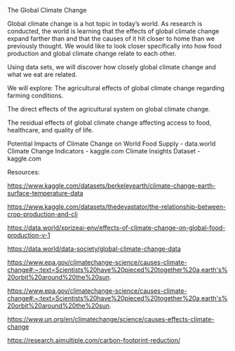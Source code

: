 The Global Climate Change 

Global climate change is a hot topic in today’s world. As research is conducted, the world is learning that the effects of global climate change expand farther than and that the causes of it hit closer to home than we previously thought. We would like to look closer specifically into how food production and global climate change relate to each other. 

Using data sets, we will discover how closely global climate change and what we eat are related.

We will explore: 
The agricultural effects of global climate change regarding farming conditions.

The direct effects of the agricultural system on global climate change.

The residual effects of global climate change affecting access to food, healthcare, and quality of life.



Potential Impacts of Climate Change on World Food Supply - data.world
Climate Change Indicators - kaggle.com
Climate Insights Dataset - kaggle.com



Resources:

https://www.kaggle.com/datasets/berkeleyearth/climate-change-earth-surface-temperature-data 

https://www.kaggle.com/datasets/thedevastator/the-relationship-between-crop-production-and-cli 

https://data.world/xprizeai-env/effects-of-climate-change-on-global-food-production-v-1 

https://data.world/data-society/global-climate-change-data

https://www.epa.gov/climatechange-science/causes-climate-change#:~:text=Scientists%20have%20pieced%20together%20a,earth's%20orbit%20around%20the%20sun.

https://www.epa.gov/climatechange-science/causes-climate-change#:~:text=Scientists%20have%20pieced%20together%20a,earth's%20orbit%20around%20the%20sun.

https://www.un.org/en/climatechange/science/causes-effects-climate-change 

https://research.aimultiple.com/carbon-footprint-reduction/
 
 
